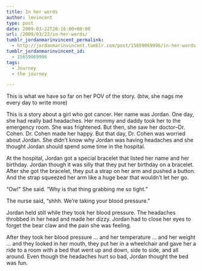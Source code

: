 ```yaml
---
title: In her words
author: lmvincent
type: post
date: 2009-03-22T20:16:00+00:00
url: /2009/03/22/in-her-words/
tumblr_jordanmarinvincent_permalink:
  - http://jordanmarinvincent.tumblr.com/post/15659069996/in-her-words
tumblr_jordanmarinvincent_id:
  - 15659069996
tags:
  - Journey
  - the journey

---
```

This is what we have so far on her POV of the story. (btw, she nags me every day to write more)

This is a story about a girl who got cancer. Her name was Jordan. One day, she had really bad headaches. Her mommy and daddy took her to the emergency room. She was frightened. But then, she saw her doctor&ndash;Dr. Cohen. Dr. Cohen made her happy. But that day, Dr. Cohen was worried about Jordan. She didn&rsquo;t know why Jordan was having headaches and she thought Jordan should spend some time in the hospital.

At the hospital, Jordan got a special bracelet that listed her name and her birthday. Jordan though it was silly that they put her birthday on a bracelet. After she got the bracelet, they put a strap on her arm and pushed a button. And the strap squeezed her arm like a huge bear that wouldn&rsquo;t let her go.

&ldquo;Ow!&rdquo; She said. &ldquo;Why is that thing grabbing me so tight.&rdquo;

The nurse said, &ldquo;shhh. We&rsquo;re taking your blood pressure.&rdquo;

Jordan held still while they took her blood pressure. The headaches throbbed in her head and made her dizzy. Jordan had to close her eyes to forget the bear claw and the pain she was feeling.

After they took her blood pressure &hellip; and her temperature &hellip; and her weight &hellip; and they looked in her mouth, they put her in a wheelchair and gave her a ride to a room with a bed that went up and down, side to side, and all around. Even though the headaches hurt so bad, Jordan thought the bed was fun.

<div class="blogger-post-footer">
  <img loading="lazy" width="1" height="1" src="https://blogger.googleusercontent.com/tracker/9039099668816362935-3554613655317468142?l=jordansjourney2.blogspot.com" alt="" />
</div>